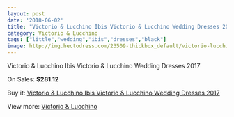 ```yaml
---
layout: post
date: '2018-06-02'
title: "Victorio & Lucchino Ibis Victorio & Lucchino Wedding Dresses 2017"
category: Victorio & Lucchino
tags: ["little","wedding","ibis","dresses","black"]
image: http://img.hectodress.com/23509-thickbox_default/victorio-lucchino-ibis-victorio-lucchino-wedding-dresses-2013.jpg
---
```

Victorio & Lucchino Ibis Victorio & Lucchino Wedding Dresses 2017

On Sales: **$281.12**
<a href="https://www.hectodress.com/victorio-lucchino/10862-victorio-lucchino-ibis-victorio-lucchino-wedding-dresses-2013.html"><amp-img layout="responsive" width="600" height="600" src="//img.hectodress.com/23509-thickbox_default/victorio-lucchino-ibis-victorio-lucchino-wedding-dresses-2013.jpg" alt="Victorio & Lucchino Ibis Victorio & Lucchino Wedding Dresses 2017 0" /></a>

Buy it: [Victorio & Lucchino Ibis Victorio & Lucchino Wedding Dresses 2017](https://www.hectodress.com/victorio-lucchino/10862-victorio-lucchino-ibis-victorio-lucchino-wedding-dresses-2013.html "Victorio & Lucchino Ibis Victorio & Lucchino Wedding Dresses 2017")

View more: [Victorio & Lucchino](https://www.hectodress.com/173-victorio-lucchino "Victorio & Lucchino")